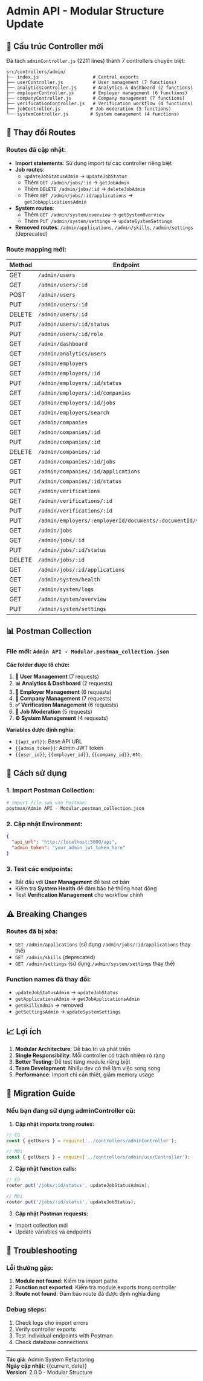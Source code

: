 # Admin API - Modular Structure Update

## 📁 Cấu trúc Controller mới

Đã tách `adminController.js` (2211 lines) thành 7 controllers chuyên biệt:

```
src/controllers/admin/
├── index.js                    # Central exports
├── userController.js           # User management (7 functions)
├── analyticsController.js      # Analytics & dashboard (2 functions)
├── employerController.js       # Employer management (6 functions)
├── companyController.js        # Company management (7 functions)
├── verificationController.js   # Verification workflow (4 functions)
├── jobController.js           # Job moderation (5 functions)
└── systemController.js        # System management (4 functions)
```

## 🔄 Thay đổi Routes

### Routes đã cập nhật:

- **Import statements**: Sử dụng import từ các controller riêng biệt
- **Job routes**:
  - `updateJobStatusAdmin` → `updateJobStatus`
  - Thêm `GET /admin/jobs/:id` → `getJobAdmin`
  - Thêm `DELETE /admin/jobs/:id` → `deleteJobAdmin`
  - Thêm `GET /admin/jobs/:id/applications` → `getJobApplicationsAdmin`
- **System routes**:
  - Thêm `GET /admin/system/overview` → `getSystemOverview`
  - Thêm `PUT /admin/system/settings` → `updateSystemSettings`
- **Removed routes**: `/admin/applications`, `/admin/skills`, `/admin/settings` (deprecated)

### Route mapping mới:

| Method | Endpoint                                                    | Controller             | Function                       |
| ------ | ----------------------------------------------------------- | ---------------------- | ------------------------------ |
| GET    | `/admin/users`                                              | userController         | getUsers                       |
| GET    | `/admin/users/:id`                                          | userController         | getUser                        |
| POST   | `/admin/users`                                              | userController         | createUser                     |
| PUT    | `/admin/users/:id`                                          | userController         | updateUser                     |
| DELETE | `/admin/users/:id`                                          | userController         | deleteUser                     |
| PUT    | `/admin/users/:id/status`                                   | userController         | updateUserStatus               |
| PUT    | `/admin/users/:id/role`                                     | userController         | updateUserRole                 |
| GET    | `/admin/dashboard`                                          | analyticsController    | getDashboardStats              |
| GET    | `/admin/analytics/users`                                    | analyticsController    | getUserAnalytics               |
| GET    | `/admin/employers`                                          | employerController     | getEmployers                   |
| GET    | `/admin/employers/:id`                                      | employerController     | getEmployer                    |
| PUT    | `/admin/employers/:id/status`                               | employerController     | updateEmployerStatus           |
| GET    | `/admin/employers/:id/companies`                            | employerController     | getEmployerCompanies           |
| GET    | `/admin/employers/:id/jobs`                                 | employerController     | getEmployerJobs                |
| GET    | `/admin/employers/search`                                   | employerController     | searchEmployers                |
| GET    | `/admin/companies`                                          | companyController      | getCompanies                   |
| GET    | `/admin/companies/:id`                                      | companyController      | getCompany                     |
| PUT    | `/admin/companies/:id`                                      | companyController      | updateCompany                  |
| DELETE | `/admin/companies/:id`                                      | companyController      | deleteCompany                  |
| GET    | `/admin/companies/:id/jobs`                                 | companyController      | getCompanyJobs                 |
| GET    | `/admin/companies/:id/applications`                         | companyController      | getCompanyApplications         |
| PUT    | `/admin/companies/:id/status`                               | companyController      | updateCompanyStatus            |
| GET    | `/admin/verifications`                                      | verificationController | getPendingVerifications        |
| GET    | `/admin/verifications/:id`                                  | verificationController | getEmployerVerificationDetails |
| PUT    | `/admin/verifications/:id`                                  | verificationController | verifyEmployer                 |
| PUT    | `/admin/employers/:employerId/documents/:documentId/verify` | verificationController | verifyEmployerDocument         |
| GET    | `/admin/jobs`                                               | jobController          | getJobsAdmin                   |
| GET    | `/admin/jobs/:id`                                           | jobController          | getJobAdmin                    |
| PUT    | `/admin/jobs/:id/status`                                    | jobController          | updateJobStatus                |
| DELETE | `/admin/jobs/:id`                                           | jobController          | deleteJobAdmin                 |
| GET    | `/admin/jobs/:id/applications`                              | jobController          | getJobApplicationsAdmin        |
| GET    | `/admin/system/health`                                      | systemController       | getSystemHealth                |
| GET    | `/admin/system/logs`                                        | systemController       | getSystemLogs                  |
| GET    | `/admin/system/overview`                                    | systemController       | getSystemOverview              |
| PUT    | `/admin/system/settings`                                    | systemController       | updateSystemSettings           |

## 📊 Postman Collection

### File mới: `Admin API - Modular.postman_collection.json`

**Các folder được tổ chức:**

1. **👥 User Management** (7 requests)
2. **📊 Analytics & Dashboard** (2 requests)
3. **🏢 Employer Management** (6 requests)
4. **🏢 Company Management** (7 requests)
5. **✅ Verification Management** (6 requests)
6. **💼 Job Moderation** (5 requests)
7. **⚙️ System Management** (4 requests)

**Variables được định nghĩa:**

- `{{api_url}}`: Base API URL
- `{{admin_token}}`: Admin JWT token
- `{{user_id}}`, `{{employer_id}}`, `{{company_id}}`, etc.

## 🚀 Cách sử dụng

### 1. Import Postman Collection:

```bash
# Import file sau vào Postman:
postman/Admin API - Modular.postman_collection.json
```

### 2. Cập nhật Environment:

```json
{
  "api_url": "http://localhost:5000/api",
  "admin_token": "your_admin_jwt_token_here"
}
```

### 3. Test các endpoints:

- Bắt đầu với **User Management** để test cơ bản
- Kiểm tra **System Health** để đảm bảo hệ thống hoạt động
- Test **Verification Management** cho workflow chính

## ⚠️ Breaking Changes

### Routes đã bị xóa:

- `GET /admin/applications` (sử dụng `/admin/jobs/:id/applications` thay thế)
- `GET /admin/skills` (deprecated)
- `GET /admin/settings` (sử dụng `/admin/system/settings` thay thế)

### Function names đã thay đổi:

- `updateJobStatusAdmin` → `updateJobStatus`
- `getApplicationsAdmin` → `getJobApplicationsAdmin`
- `getSkillsAdmin` → removed
- `getSettingsAdmin` → `updateSystemSettings`

## 📈 Lợi ích

1. **Modular Architecture**: Dễ bảo trì và phát triển
2. **Single Responsibility**: Mỗi controller có trách nhiệm rõ ràng
3. **Better Testing**: Dễ test từng module riêng biệt
4. **Team Development**: Nhiều dev có thể làm việc song song
5. **Performance**: Import chỉ cần thiết, giảm memory usage

## 🔧 Migration Guide

### Nếu bạn đang sử dụng adminController cũ:

1. **Cập nhật imports trong routes:**

```javascript
// Cũ
const { getUsers } = require('../controllers/adminController');

// Mới
const { getUsers } = require('../controllers/admin/userController');
```

2. **Cập nhật function calls:**

```javascript
// Cũ
router.put('/jobs/:id/status', updateJobStatusAdmin);

// Mới
router.put('/jobs/:id/status', updateJobStatus);
```

3. **Cập nhật Postman requests:**

- Import collection mới
- Update variables và endpoints

## 🐛 Troubleshooting

### Lỗi thường gặp:

1. **Module not found**: Kiểm tra import paths
2. **Function not exported**: Kiểm tra module.exports trong controller
3. **Route not found**: Đảm bảo route đã được định nghĩa đúng

### Debug steps:

1. Check logs cho import errors
2. Verify controller exports
3. Test individual endpoints with Postman
4. Check database connections

---

**Tác giả**: Admin System Refactoring  
**Ngày cập nhật**: {{current_date}}  
**Version**: 2.0.0 - Modular Structure
